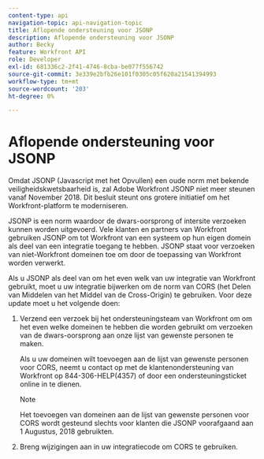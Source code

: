 ```yaml
---
content-type: api
navigation-topic: api-navigation-topic
title: Aflopende ondersteuning voor JSONP
description: Aflopende ondersteuning voor JSONP
author: Becky
feature: Workfront API
role: Developer
exl-id: 681336c2-2f41-4746-8cba-be077f556742
source-git-commit: 3e339e2bfb26e101f0305c05f620a21541394993
workflow-type: tm+mt
source-wordcount: '203'
ht-degree: 0%

---
```


# Aflopende ondersteuning voor JSONP

Omdat JSONP (Javascript met het Opvullen) een oude norm met bekende veiligheidskwetsbaarheid is, zal Adobe Workfront JSONP niet meer steunen vanaf November 2018. Dit besluit steunt ons grotere initiatief om het Workfront-platform te moderniseren.

JSONP is een norm waardoor de dwars-oorsprong of intersite verzoeken kunnen worden uitgevoerd. Vele klanten en partners van Workfront gebruiken JSONP om tot Workfront van een systeem op hun eigen domein als deel van een integratie toegang te hebben. JSONP staat voor verzoeken van niet-Workfront domeinen toe om door de toepassing van Workfront worden verwerkt.

Als u JSONP als deel van om het even welk van uw integratie van Workfront gebruikt, moet u uw integratie bijwerken om de norm van CORS (het Delen van Middelen van het Middel van de Cross-Origin) te gebruiken. Voor deze update moet u het volgende doen:

1. Verzend een verzoek bij het ondersteuningsteam van Workfront om om het even welke domeinen te hebben die worden gebruikt om verzoeken van de dwars-oorsprong aan onze lijst van gewenste personen te maken.

   Als u uw domeinen wilt toevoegen aan de lijst van gewenste personen voor CORS, neemt u contact op met de klantenondersteuning van Workfront op 844-306-HELP(4357) of door een ondersteuningsticket online in te dienen.

   >[!NOTE]
   >
   >Het toevoegen van domeinen aan de lijst van gewenste personen voor CORS wordt gesteund slechts voor klanten die JSONP voorafgaand aan 1 Augustus, 2018 gebruikten.


1. Breng wijzigingen aan in uw integratiecode om CORS te gebruiken.
